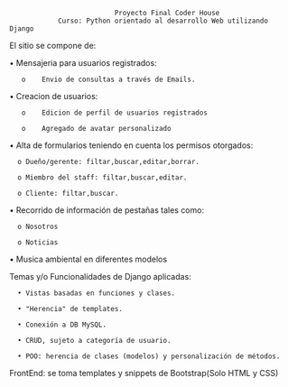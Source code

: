                               Proyecto Final Coder House
                Curso: Python orientado al desarrollo Web utilizando Django
  
El sitio se compone de:

  •	Mensajeria para usuarios registrados:
  
       o	Envio de consultas a través de Emails.

•	Creacion de usuarios:

       o	Edicion de perfil de usuarios registrados
       
       o	Agregado de avatar personalizado
  
•	Alta de formularios teniendo en cuenta los permisos otorgados:

      o	Dueño/gerente: filtar,buscar,editar,borrar.
  
      o	Miembro del staff: filtar,buscar,editar.
  
      o	Cliente: filtar,buscar.
  
•	Recorrido de información de pestañas tales como:

      o	Nosotros
      
      o	Noticias
  
•	Musica ambiental en diferentes modelos




Temas y/o Funcionalidades de Django aplicadas:

      •	Vistas basadas en funciones y clases.
      
      •	"Herencia" de templates.
      
      •	Conexión a DB MySQL.
      
      •	CRUD, sujeto a categoría de usuario.
      
      •	POO: herencia de clases (modelos) y personalización de métodos.

FrontEnd: se toma templates y snippets de Bootstrap(Solo HTML y CSS)
